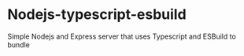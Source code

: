 # Nodejs-typescript-esbuild

Simple Nodejs and Express server that uses Typescript and ESBuild to bundle
